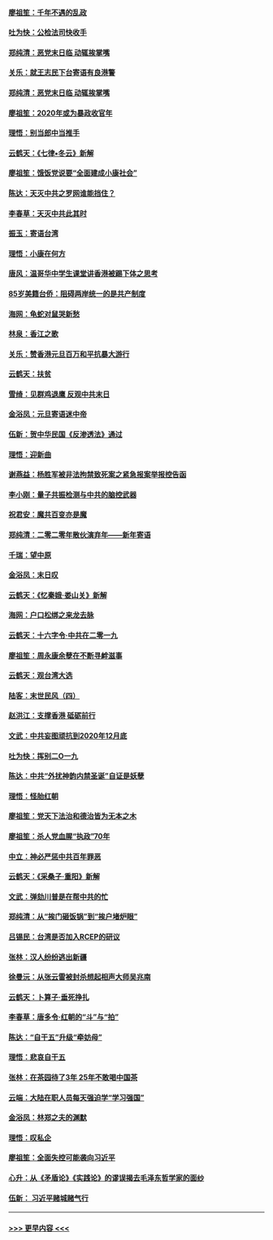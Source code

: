 #### [廖祖笙：千年不遇的乱政](../pages/nsc993/n11770373.md?t=01060933) 
#### [吐为快：公检法司快收手](../pages/nsc993/n11770359.md?t=01060933) 
#### [郑纯清：恶党末日临 动辄挨掌嘴](../pages/nsc993/n11769912.md?t=01060933) 
#### [关乐：就王志民下台寄语有良港警](../pages/nsc993/n11769903.md?t=01060933) 
#### [郑纯清：恶党末日临 动辄挨掌嘴](../pages/nsc993/n11769356.md?t=01060933) 
#### [廖祖笙：2020年或为暴政收官年](../pages/nsc993/n11768216.md?t=01060933) 
#### [理悟：别当郎中当推手](../pages/nsc993/n11768243.md?t=01060933) 
#### [云鹤天：《七律▪冬云》新解](../pages/nsc993/n11768204.md?t=01060933) 
#### [廖祖笙：饿饭党说要“全面建成小康社会”](../pages/nsc993/n11767482.md?t=01060933) 
#### [陈达：天灭中共之罗网谁能挡住？](../pages/nsc993/n11767465.md?t=01060933) 
#### [李春草：天灭中共此其时](../pages/nsc993/n11767452.md?t=01060933) 
#### [振玉：寄语台湾](../pages/nsc993/n11767432.md?t=01060933) 
#### [理悟：小康在何方](../pages/nsc993/n11767394.md?t=01060933) 
#### [唐风：温哥华中学生课堂讲香港被踢下体之思考](../pages/nsc993/n11766848.md?t=01060933) 
#### [85岁美籍台侨：阻碍两岸统一的是共产制度](../pages/nsc993/n11765043.md?t=01060933) 
#### [海网：龟蛇对鼠哭新愁](../pages/nsc993/n11764895.md?t=01060933) 
#### [林泉：香江之歌](../pages/nsc993/n11764415.md?t=01060933) 
#### [关乐：赞香港元旦百万和平抗暴大游行](../pages/nsc993/n11764382.md?t=01060933) 
#### [云鹤天：扶贫](../pages/nsc993/n11764245.md?t=01060933) 
#### [雪绮：见群鸡退鹰  反观中共末日](../pages/nsc993/n11762112.md?t=01060933) 
#### [金浴凤：元旦寄语迷中帝](../pages/nsc993/n11761788.md?t=01060933) 
#### [伍新：贺中华民国《反渗透法》通过](../pages/nsc993/n11761994.md?t=01060933) 
#### [理悟：迎新曲](../pages/nsc993/n11761152.md?t=01060933) 
#### [谢燕益：杨胜军被非法拘禁致死案之紧急报案举报控告函](../pages/nsc993/n11756134.md?t=01060933) 
#### [李小刚：量子共振检测与中共的脑控武器](../pages/nsc993/n11754518.md?t=01060933) 
#### [祝君安：魔共百变亦是魔](../pages/nsc993/n11754469.md?t=01060933) 
#### [郑纯清：二零二零年散伙演弃年——新年寄语](../pages/nsc993/n11754195.md?t=01060933) 
#### [千瑞：望中原](../pages/nsc993/n11754159.md?t=01060933) 
#### [金浴凤：末日叹](../pages/nsc993/n11752359.md?t=01060933) 
#### [云鹤天：《忆秦娥‧娄山关》新解](../pages/nsc993/n11752348.md?t=01060933) 
#### [海网：户口松绑之来龙去脉](../pages/nsc993/n11752328.md?t=01060933) 
#### [云鹤天：十六字令‧中共在二零一九](../pages/nsc993/n11752305.md?t=01060933) 
#### [廖祖笙：周永康余孽在不断寻衅滋事](../pages/nsc993/n11751013.md?t=01060933) 
#### [云鹤天：观台湾大选](../pages/nsc993/n11751007.md?t=01060933) 
#### [陆客：末世民风（四）](../pages/nsc993/n11749203.md?t=01060933) 
#### [赵洪江：支撑香港 砥砺前行](../pages/nsc993/n11748482.md?t=01060933) 
#### [文武：中共妄图顽抗到2020年12月底](../pages/nsc993/n11748446.md?t=01060933) 
#### [吐为快：挥别二O一九](../pages/nsc993/n11748411.md?t=01060933) 
#### [陈达：中共“外扰神韵内禁圣诞”自证是妖孽](../pages/nsc993/n11748226.md?t=01060933) 
#### [理悟：怪胎红朝](../pages/nsc993/n11748206.md?t=01060933) 
#### [廖祖笙：党天下法治和德治皆为无本之木](../pages/nsc993/n11748135.md?t=01060933) 
#### [廖祖笙：杀人党血腥“执政”70年](../pages/nsc993/n11745144.md?t=01060933) 
#### [中立：神必严惩中共百年罪恶](../pages/nsc993/n11744970.md?t=01060933) 
#### [云鹤天：《采桑子‧重阳》新解](../pages/nsc993/n11744948.md?t=01060933) 
#### [文武：弹劾川普是在帮中共的忙](../pages/nsc993/n11744758.md?t=01060933) 
#### [郑纯清：从“挨门砸饭锅”到“挨户堵炉眼”](../pages/nsc993/n11744745.md?t=01060933) 
#### [吕锡民：台湾是否加入RCEP的研议](../pages/nsc993/n11744701.md?t=01060933) 
#### [张林：汉人纷纷逃出新疆](../pages/nsc993/n11743530.md?t=01060933) 
#### [徐曼沅：从张云雷被封杀想起相声大师吴兆南](../pages/nsc993/n11741816.md?t=01060933) 
#### [云鹤天：卜算子‧垂死挣扎](../pages/nsc993/n11739956.md?t=01060933) 
#### [李春草：唐多令‧红朝的“斗”与“拍”](../pages/nsc993/n11739830.md?t=01060933) 
#### [陈达：“自干五”升级“牵妨母”](../pages/nsc993/n11739724.md?t=01060933) 
#### [理悟：悲哀自干五](../pages/nsc993/n11739547.md?t=01060933) 
#### [张林：在茶园待了3年 25年不敢喝中国茶](../pages/nsc993/n11739240.md?t=01060933) 
#### [云端：大陆在职人员每天强迫学“学习强国”](../pages/nsc993/n11738735.md?t=01060933) 
#### [金浴凤：林郑之夫的渊默](../pages/nsc993/n11737735.md?t=01060933) 
#### [理悟：叹私企](../pages/nsc993/n11737715.md?t=01060933) 
#### [廖祖笙：全面失控可能袭向习近平](../pages/nsc993/n11737704.md?t=01060933) 
#### [心升：从《矛盾论》《实践论》的谬误揭去毛泽东哲学家的面纱](../pages/nsc993/n11736962.md?t=01060933) 
#### [伍新： 习近平赌城赌气行](../pages/nsc993/n11736929.md?t=01060933) 

----
#### [ >>> 更早内容 <<< ](../indexes/nsc993-earlier.md)
